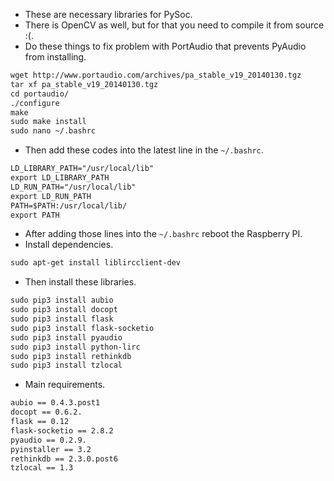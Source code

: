 * These are necessary libraries for PySoc.
* There is OpenCV as well, but for that you need to compile it from source :(.
* Do these things to fix problem with PortAudio that prevents PyAudio from installing.

```markdown
wget http://www.portaudio.com/archives/pa_stable_v19_20140130.tgz
tar xf pa_stable_v19_20140130.tgz
cd portaudio/
./configure
make
sudo make install
sudo nano ~/.bashrc
```

* Then add these codes into the latest line in the `~/.bashrc`.

```markdown
LD_LIBRARY_PATH="/usr/local/lib"
export LD_LIBRARY_PATH
LD_RUN_PATH="/usr/local/lib"
export LD_RUN_PATH
PATH=$PATH:/usr/local/lib/
export PATH
```

* After adding those lines into the `~/.bashrc` reboot the Raspberry PI.
* Install dependencies.

```markdown
sudo apt-get install liblircclient-dev
```

* Then install these libraries.

```markdown
sudo pip3 install aubio
sudo pip3 install docopt
sudo pip3 install flask
sudo pip3 install flask-socketio
sudo pip3 install pyaudio
sudo pip3 install python-lirc
sudo pip3 install rethinkdb
sudo pip3 install tzlocal
```

* Main requirements.

```markdown
aubio == 0.4.3.post1
docopt == 0.6.2.
flask == 0.12
flask-socketio == 2.8.2
pyaudio == 0.2.9.
pyinstaller == 3.2
rethinkdb == 2.3.0.post6
tzlocal == 1.3
```